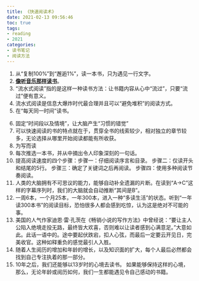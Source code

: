 ```yaml
---
title: 《快速阅读术》
date: 2021-02-13 09:56:46
toc: true
tags: 
- reading
- 2021
categories:
- 读书笔记
- 阅读方法
---
```


1. 从“复制100%”到“邂逅1%”，读一本书，只为遇见一行文字。
2. **<u>像听音乐那样读书</u>**。
3. “流水式阅读”指的是这样一种读书方法：让书籍内容从心中“流过”，只要“流过”便有意义。
4. 流水式阅读是信息大爆炸时代最合理并且可以“避免堆积”的阅读方式。
5. 在“每天同一时间”读书。
<!-- more -->
6. 固定“时间段以及情境”，让大脑产生“习惯的错觉”
7. 可以快速阅读的书的特点就在于，贯穿全书的线索较少，相对独立的章节较多，无论选择从哪里开始阅读都能有所收获。
8. 为写而读
9. 每次推选一本书，并从中摘出令人印象深刻的一句话。
10. 提高阅读速度的四个步骤：步骤一：仔细阅读序言和目录。 步骤二：仅读开头和结尾的5行。 步骤三：确定了关键词之后再阅读。 步骤四：使用多种阅读节奏阅读。
11. 人类的大脑拥有不可思议的能力，能够自动补全遗漏的片断。在读到“A→C”这样的字幕序列时，我们的大脑就会自动推断“其间是B”。
12. 一周6本，一个月25本，一年300本，进入一种“多读生活”的状态。听到“一年读300本书”的阅读目标，恐怕很多人都会感到吃惊，认为这是绝对不可能的事。
13. 美国的人气作家迪恩·雷·孔茨在《畅销小说的写作方法》中曾经说：“要让主人公陷入绝境走投无路，最终皆大欢喜，否则难以让读者感到心满意足。”大意如此。此话一语中的。途中要起伏跌宕，扣人心弦，而最后一定要云开见日，完美收官。这种如释重负的感觉最引人入胜。
14. 随着人生阅历的增加和年龄的增长，以及知识面的扩大，每个人最后必然都会找到自己专注执着的那一部分。
15. 10年之后，我们还能够以13岁时的心境去读书。 如果能够保持这样的心境，那么，无论年龄或阅历如何，我们一生都能遇见令自己感动的书籍。

